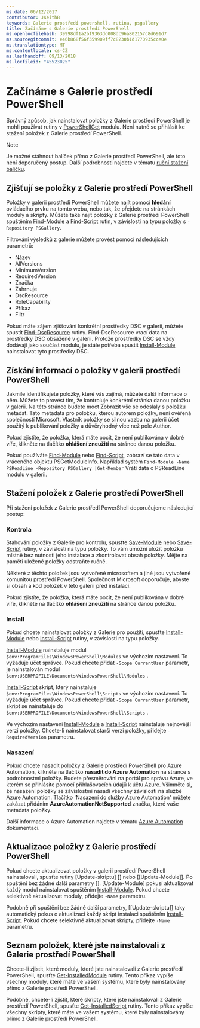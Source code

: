 ```yaml
---
ms.date: 06/12/2017
contributor: JKeithB
keywords: Galerie prostředí powershell, rutina, psgallery
title: Začínáme s Galerie prostředí PowerShell
ms.openlocfilehash: 39998df1a2bf9363dd008dc96a802157c8d691d7
ms.sourcegitcommit: e46b868f56f359909ff7c8230b1d1770935cce0e
ms.translationtype: MT
ms.contentlocale: cs-CZ
ms.lasthandoff: 09/13/2018
ms.locfileid: "45523025"
---
```

# <a name="get-started-with-the-powershell-gallery"></a>Začínáme s Galerie prostředí PowerShell

Správný způsob, jak nainstalovat položky z Galerie prostředí PowerShell je mohli používat rutiny v [PowerShellGet](/powershell/module/powershellget) modulu. Není nutné se přihlásit ke stažení položek z Galerie prostředí PowerShell.

> [!NOTE]
> Je možné stáhnout balíček přímo z Galerie prostředí PowerShell, ale toto není doporučený postup. Další podrobnosti najdete v tématu [ruční stažení balíčku](https://msdn.microsoft.com/en-us/powershell/gallery/psgallery/how-to/working-with-items/manual-download.md).  


## <a name="discovering-items-from-the-powershell-gallery"></a>Zjišťují se položky z Galerie prostředí PowerShell

Položky v galerii prostředí PowerShell můžete najít pomocí **hledání** ovládacího prvku na tomto webu, nebo tak, že přejdete na stránkách moduly a skripty. Můžete také najít položky z Galerie prostředí PowerShell spuštěním [Find-Module][] a [Find-Script][] rutin, v závislosti na typu položky s `-Repository PSGallery`.

Filtrování výsledků z galerie můžete provést pomocí následujících parametrů:

- Název
- AllVersions
- MinimumVersion
- RequiredVersion
- Značka
- Zahrnuje
- DscResource
- RoleCapability
- Příkaz
- Filtr

Pokud máte zájem zjišťování konkrétní prostředky DSC v galerii, můžete spustit [Find-DscResource] rutiny. Find-DscResource vrací data na prostředky DSC obsažené v galerii.
Protože prostředky DSC se vždy dodávají jako součást modulu, je stále potřeba spustit [Install-Module][] nainstalovat tyto prostředky DSC.

## <a name="learning-about-items-in-the-powershell-gallery"></a>Získání informací o položky v galerii prostředí PowerShell

Jakmile identifikujete položky, které vás zajímá, můžete další informace o něm. Můžete to provést tím, že kontroluje konkrétní stránka danou položku v galerii. Na této stránce budete moct Zobrazit vše se odeslaly s položku metadat. Tato metadata pro položku, kterou autorem položky, není ověřená společností Microsoft. Vlastník položky se silnou vazbu na galerii účet použitý k publikování položky a důvěryhodný více než pole Author.

Pokud zjistíte, že položka, která máte pocit, že není publikována v dobré víře, klikněte na tlačítko **ohlášení zneužití** na stránce danou položku.

Pokud používáte [Find-Module][] nebo [Find-Script][], zobrazí se tato data v vráceného objektu PSGetModuleInfo. Například systém `Find-Module -Name PSReadLine -Repository PSGallery |Get-Member`
Vrátí data o PSReadLine modulu v galerii.

## <a name="downloading-items-from-the-powershell-gallery"></a>Stažení položek z Galerie prostředí PowerShell

Při stažení položek z Galerie prostředí PowerShell doporučujeme následující postup:

### <a name="inspect"></a>Kontrola

Stahování položky z Galerie pro kontrolu, spusťte [Save-Module][] nebo [Save-Script][] rutiny, v závislosti na typu položky. To vám umožní uložit položku místně bez nutnosti jeho instalace a zkontrolovat obsah položky. Mějte na paměti uložené položky odstraňte ručně.

Některé z těchto položek jsou vytvořené microsoftem a jiné jsou vytvořené komunitou prostředí PowerShell.
Společnost Microsoft doporučuje, abyste si obsah a kód položek v této galerii před instalací.

Pokud zjistíte, že položka, která máte pocit, že není publikována v dobré víře, klikněte na tlačítko **ohlášení zneužití** na stránce danou položku.

### <a name="install"></a>Install

Pokud chcete nainstalovat položky z Galerie pro použití, spusťte [Install-Module][] nebo [Install-Script][] rutiny, v závislosti na typu položky.

[Install-Module][] nainstaluje modul `$env:ProgramFiles\WindowsPowerShell\Modules` ve výchozím nastavení.
To vyžaduje účet správce. Pokud chcete přidat `-Scope CurrentUser` parametr, je nainstalován modul `$env:USERPROFILE\Documents\WindowsPowerShell\Modules` .

[Install-Script][] skript, který nainstaluje `$env:ProgramFiles\WindowsPowerShell\Scripts` ve výchozím nastavení.
To vyžaduje účet správce. Pokud chcete přidat `-Scope CurrentUser` parametr, skript se nainstaluje do `$env:USERPROFILE\Documents\WindowsPowerShell\Scripts` .

Ve výchozím nastavení [Install-Module][] a [Install-Script][] nainstaluje nejnovější verzi položky.
Chcete-li nainstalovat starší verzi položky, přidejte `-RequiredVersion` parametru.

### <a name="deploy"></a>Nasazení

Pokud chcete nasadit položky z Galerie prostředí PowerShell pro Azure Automation, klikněte na tlačítko **nasadit do Azure Automation** na stránce s podrobnostmi položky. Budete přesměrováni na portál pro správu Azure, ve kterém se přihlásíte pomocí přihlašovacích údajů k účtu Azure. Všimněte si, že nasazení položky se závislostmi nasadí všechny závislosti na službě Azure Automation. Tlačítko 'Nasazení do služby Azure Automation' můžete zakázat přidáním **AzureAutomationNotSupported** značka, které vaše metadata položky.

Další informace o Azure Automation najdete v tématu [Azure Automation](/azure/automation) dokumentaci.

## <a name="updating-items-from-the-powershell-gallery"></a>Aktualizace položky z Galerie prostředí PowerShell

Pokud chcete aktualizovat položky v galerii prostředí PowerShell nainstalovali, spusťte rutiny [Update-skriptu] [] nebo [[Update-Module]]. Po spuštění bez žádné další parametry []. [Update-Module] pokusí aktualizovat každý modul nainstalovat spuštěním [Install-Module][]. Pokud chcete selektivně aktualizovat moduly, přidejte `-Name` parametru.

Podobně při spuštění bez žádné další parametry, [[Update-skriptu]] taky automatický pokus o aktualizaci každý skript instalaci spuštěním [Install-Script][]. Pokud chcete selektivně aktualizovat skripty, přidejte `-Name` parametru.

## <a name="list-items-that-you-have-installed-from-the-powershell-gallery"></a>Seznam položek, které jste nainstalovali z Galerie prostředí PowerShell

Chcete-li zjistit, které moduly, které jste nainstalovali z Galerie prostředí PowerShell, spusťte [Get-InstalledModule][] rutiny. Tento příkaz vypíše všechny moduly, které máte ve vašem systému, které byly nainstalovány přímo z Galerie prostředí PowerShell.

Podobně, chcete-li zjistit, které skripty, které jste nainstalovali z Galerie prostředí PowerShell, spusťte [Get-InstalledScript][] rutiny. Tento příkaz vypíše všechny skripty, které máte ve vašem systému, které byly nainstalovány přímo z Galerie prostředí PowerShell.

[Find-DscResource]: /powershell/module/powershellget/Find-DscResource
[Find-Module]: /powershell/module/powershellget/Find-Module
[Find-Script]: /powershell/module/powershellget/Find-Script
[Get-InstalledModule]: /powershell/module/powershellget/Get-InstalledModule
[Get-InstalledScript]: /powershell/module/powershellget/Get-InstalledScript
[Install-Module]: /powershell/module/powershellget/Install-Module
[Install-Script]: /powershell/module/powershellget/Install-Script
[Publish-Module]: /powershell/module/powershellget/Publish-Module
[Publish-Script]: /powershell/module/powershellget/Publish-Script
[Register-PSRepository]: /powershell/module/powershellget/Register-Repository
[Save-Module]: /powershell/module/powershellget/Save-Module
[Save-Script]: /powershell/module/powershellget/Save-Script